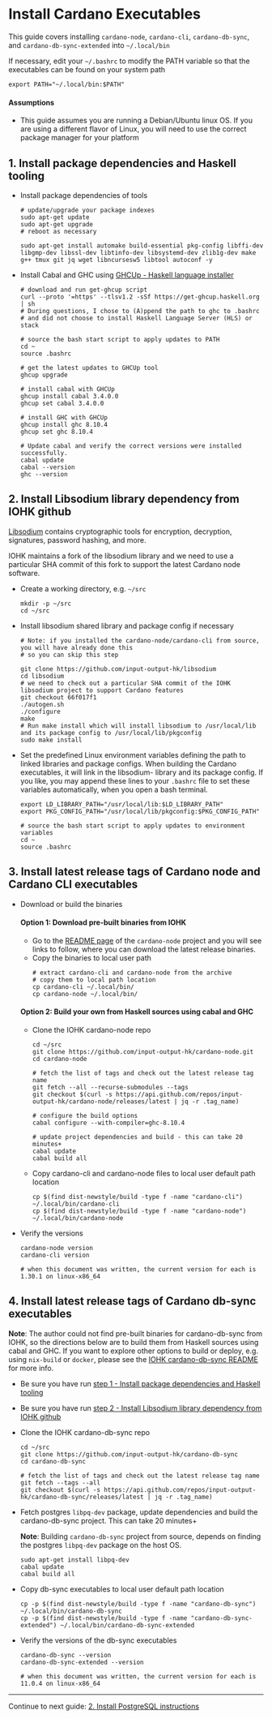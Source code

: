 # Install Cardano Executables

This guide covers installing `cardano-node`, `cardano-cli`, `cardano-db-sync`, and `cardano-db-sync-extended` into `~/.local/bin`

If necessary, edit your `~/.bashrc` to modify the PATH variable so that the executables can be found on your system path
  ```shell
  export PATH="~/.local/bin:$PATH"  
  ```

#### Assumptions
- This guide assumes you are running a Debian/Ubuntu linux OS.
  If you are using a different flavor of Linux, you will need to use the correct package manager for your platform
 
## 1. Install package dependencies and Haskell tooling

- Install package dependencies of tools
  ```shell
  # update/upgrade your package indexes
  sudo apt-get update
  sudo apt-get upgrade  
  # reboot as necessary
    
  sudo apt-get install automake build-essential pkg-config libffi-dev libgmp-dev libssl-dev libtinfo-dev libsystemd-dev zlib1g-dev make g++ tmux git jq wget libncursesw5 libtool autoconf -y  
  ```

- Install Cabal and GHC using [GHCUp - Haskell language installer](https://www.haskell.org/ghcup/)
  ```shell
  # download and run get-ghcup script
  curl --proto '=https' --tlsv1.2 -sSf https://get-ghcup.haskell.org | sh
  # During questions, I chose to (A)ppend the path to ghc to .bashrc
  # and did not choose to install Haskell Language Server (HLS) or stack

  # source the bash start script to apply updates to PATH
  cd ~
  source .bashrc
  
  # get the latest updates to GHCUp tool
  ghcup upgrade

  # install cabal with GHCUp 
  ghcup install cabal 3.4.0.0
  ghcup set cabal 3.4.0.0

  # install GHC with GHCUp
  ghcup install ghc 8.10.4
  ghcup set ghc 8.10.4
  
  # Update cabal and verify the correct versions were installed successfully.
  cabal update
  cabal --version
  ghc --version
  ```

## 2. Install Libsodium library dependency from IOHK github

[Libsodium](https://doc.libsodium.org/) contains cryptographic tools for encryption, decryption, signatures,
password hashing, and more.

IOHK maintains a fork of the libsodium library and we need to use a particular SHA commit of this fork
to support the latest Cardano node software.

- Create a working directory, e.g. `~/src`
  ```shell
  mkdir -p ~/src
  cd ~/src    
  ```
- Install libsodium shared library and package config if necessary
  ```shell
  # Note: if you installed the cardano-node/cardano-cli from source, you will have already done this
  # so you can skip this step
  
  git clone https://github.com/input-output-hk/libsodium 
  cd libsodium
  # we need to check out a particular SHA commit of the IOHK libsodium project to support Cardano features     
  git checkout 66f017f1
  ./autogen.sh
  ./configure
  make
  # Run make install which will install libsodium to /usr/local/lib and its package config to /usr/local/lib/pkgconfig
  sudo make install  
  ```
- Set the predefined Linux environment variables defining the path to linked libraries and package configs.
  When building the Cardano executables, it will link in the libsodium- library and its package config.
  If you like, you may append these lines to your `.bashrc` file to set these variables automatically,
  when you open a bash terminal.
  ```shell
  export LD_LIBRARY_PATH="/usr/local/lib:$LD_LIBRARY_PATH" 
  export PKG_CONFIG_PATH="/usr/local/lib/pkgconfig:$PKG_CONFIG_PATH"
  
  # source the bash start script to apply updates to environment variables
  cd ~
  source .bashrc
  ```

## 3. Install latest release tags of Cardano node and Cardano CLI executables

- Download or build the binaries
    #### Option 1: Download pre-built binaries from IOHK
  
    - Go to the [README page](https://github.com/input-output-hk/cardano-node#linux-executable) of the `cardano-node` project
      and you will see links to follow, where you can download the latest release binaries.
    - Copy the binaries to local user path
      ```shell
      # extract cardano-cli and cardano-node from the archive
      # copy them to local path location
      cp cardano-cli ~/.local/bin/
      cp cardano-node ~/.local/bin/
      ```

    #### Option 2: Build your own from Haskell sources using cabal and GHC
    - Clone the IOHK cardano-node repo
      ```shell
      cd ~/src 
      git clone https://github.com/input-output-hk/cardano-node.git
      cd cardano-node
      
      # fetch the list of tags and check out the latest release tag name
      git fetch --all --recurse-submodules --tags
      git checkout $(curl -s https://api.github.com/repos/input-output-hk/cardano-node/releases/latest | jq -r .tag_name)
      
      # configure the build options
      cabal configure --with-compiler=ghc-8.10.4
      
      # update project dependencies and build - this can take 20 minutes+
      cabal update
      cabal build all
      ```
    - Copy cardano-cli and cardano-node files to local user default path location
      ```shell
      cp $(find dist-newstyle/build -type f -name "cardano-cli") ~/.local/bin/cardano-cli
      cp $(find dist-newstyle/build -type f -name "cardano-node") ~/.local/bin/cardano-node
      ```
- Verify the versions
  ```shell
  cardano-node version
  cardano-cli version
  
  # when this document was written, the current version for each is 1.30.1 on linux-x86_64
  ```
## 4. Install latest release tags of Cardano db-sync executables 
**Note**: The author could not find pre-built binaries for cardano-db-sync from IOHK, so the directions below
are to build them from Haskell sources using cabal and GHC.  If you want to explore other options to build
or deploy, e.g. using `nix-build` or `docker`, 
please see the [IOHK cardano-db-sync README](https://github.com/input-output-hk/cardano-db-sync#readme) for more info.

- Be sure you have run [step 1 - Install package dependencies and Haskell tooling](#1-install-package-dependencies-and-haskell-tooling)
- Be sure you have run [step 2 - Install Libsodium library dependency from IOHK github](#2-install-libsodium-library-dependency-from-iohk-github)  
- Clone the IOHK cardano-db-sync repo
  ```shell
  cd ~/src
  git clone https://github.com/input-output-hk/cardano-db-sync
  cd cardano-db-sync  

  # fetch the list of tags and check out the latest release tag name  
  git fetch --tags --all
  git checkout $(curl -s https://api.github.com/repos/input-output-hk/cardano-db-sync/releases/latest | jq -r .tag_name)
  ```
- Fetch postgres `libpq-dev` package, update dependencies and build the cardano-db-sync project.  This can take 20 minutes+
  
  **Note**: Building `cardano-db-sync` project from source, depends on finding the postgres `libpq-dev` package on the host OS.
  ```shell
  sudo apt-get install libpq-dev
  cabal update
  cabal build all
  ```
- Copy db-sync executables to local user default path location
  ```shell
  cp -p $(find dist-newstyle/build -type f -name "cardano-db-sync") ~/.local/bin/cardano-db-sync
  cp -p $(find dist-newstyle/build -type f -name "cardano-db-sync-extended") ~/.local/bin/cardano-db-sync-extended  
  ```
- Verify the versions of the db-sync executables
  ```shell
  cardano-db-sync --version
  cardano-db-sync-extended --version
  
  # when this document was written, the current version for each is 11.0.4 on linux-x86_64
  ```

---

Continue to next guide: [2. Install PostgreSQL instructions](./2-INSTALL_POSTGRESQL.md)